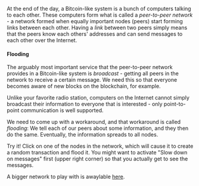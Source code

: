At the end of the day, a Bitcoin-like system is a bunch of computers talking to each other.
These computers form what is called a *peer-to-peer network* -
a network formed when equally important nodes (peers) start forming links between each other.
Having a *link* between two peers simply means that the peers know each others' addresses and can send messages to each other over the Internet.

#### Flooding <i class="fas fa-bullhorn"></i>

The arguably most important service that the peer-to-peer network provides in a Bitcoin-like system is
*broadcast* - getting all peers in the network to receive a certain message.
We need this so that everyone becomes aware of new blocks on the blockchain, for example.

Unlike your favorite radio station,
computers on the Internet cannot simply broadcast their information to everyone that is interested -
only point-to-point communication is well supported.

We need to come up with a workaround, and that workaround is called *flooding*:
We tell each of our peers about some information, and they then do the same.
Eventually, the information spreads to all nodes.

Try it!
Click on one of the nodes in the network,
which will cause it to create a random transaction and flood it.
You might want to activate "Slow down on messages" first (upper right corner) so that you actually get to see the messages.

A bigger network to play with is awaylable [here](network).
